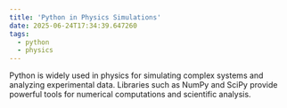 ```yaml
---
title: 'Python in Physics Simulations'
date: 2025-06-24T17:34:39.647260
tags:
  - python
  - physics
---
```


Python is widely used in physics for simulating complex systems and analyzing experimental data. Libraries such as NumPy and SciPy provide powerful tools for numerical computations and scientific analysis.

